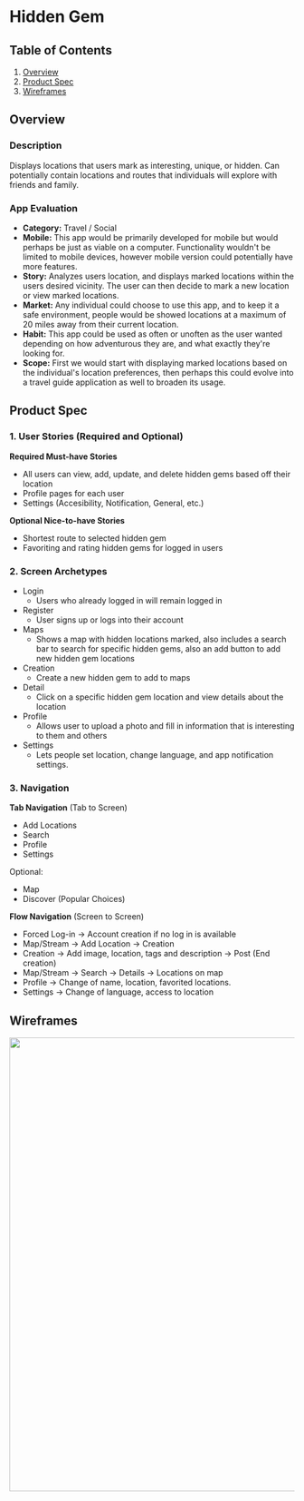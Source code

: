 # Hidden Gem

## Table of Contents
1. [Overview](#Overview)
1. [Product Spec](#Product-Spec)
1. [Wireframes](#Wireframes)

## Overview
### Description
Displays locations that users mark as interesting, unique, or hidden. Can potentially contain locations and routes that individuals will explore with friends and family.  

### App Evaluation
- **Category:** Travel / Social
- **Mobile:** This app would be primarily developed for mobile but would perhaps be just as viable on a computer. Functionality wouldn't be limited to mobile devices, however mobile version could potentially have more features.
- **Story:** Analyzes users location, and displays marked locations within the users desired vicinity. The user can then decide to mark a new location or view marked locations.
- **Market:** Any individual could choose to use this app, and to keep it a safe environment, people would be showed locations at a maximum of 20 miles away from their current location.
- **Habit:** This app could be used as often or unoften as the user wanted depending on how adventurous they are, and what exactly they're looking for.
- **Scope:** First we would start with displaying marked locations based on the individual's location preferences, then perhaps this could evolve into a travel guide application as well to broaden its usage.


<!-- Eduardo has stopped editting at this location -->

## Product Spec
### 1. User Stories (Required and Optional)

**Required Must-have Stories**

* All users can view, add, update, and delete hidden gems based off their location
* Profile pages for each user
* Settings (Accesibility, Notification, General, etc.)

**Optional Nice-to-have Stories**

* Shortest route to selected hidden gem
* Favoriting and rating hidden gems for logged in users 

### 2. Screen Archetypes

* Login 
    * Users who already logged in will remain logged in
* Register
    * User signs up or logs into their account
* Maps 
    * Shows a map with hidden locations marked, also includes a search bar to search for specific hidden gems, also an add button to add new hidden gem locations
* Creation
    * Create a new hidden gem to add to maps
* Detail
    * Click on a specific hidden gem location and view details about the location
* Profile 
   * Allows user to upload a photo and fill in information that is interesting to them and others
* Settings
   * Lets people set location, change language, and app notification settings.

### 3. Navigation

**Tab Navigation** (Tab to Screen)

* Add Locations
* Search
* Profile
* Settings

Optional:
* Map
* Discover (Popular Choices)

**Flow Navigation** (Screen to Screen)
* Forced Log-in -> Account creation if no log in is available
* Map/Stream -> Add Location -> Creation
* Creation -> Add image, location, tags and description -> Post (End creation)
* Map/Stream -> Search -> Details -> Locations on map
* Profile -> Change of name, location, favorited locations. 
* Settings -> Change of language, access to location

## Wireframes
<img src="https://i.imgur.com/apKfylG.jpg" width=800><br>

<!-- ### [BONUS] Digital Wireframes & Mockups
<img src="https://i.imgur.com/lYHn37F.jpg" height=200>

### [BONUS] Interactive Prototype
<img src="https://i.imgur.com/AiKfE5g.gif" width=200> -->

